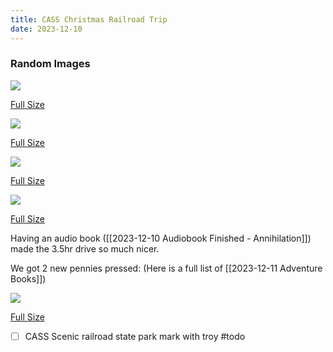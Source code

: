```yaml
---
title: CASS Christmas Railroad Trip
date: 2023-12-10
---
```

### Random Images

![](https://ik.imagekit.io/lkat/blog/tr:q-50,h-600/PXL_20231210_162233737_BeSrmeYln.jpg?updatedAt=1702305289646)

[Full Size](https://ik.imagekit.io/lkat/blog/PXL_20231210_162233737_BeSrmeYln.jpg?updatedAt=1702305289646)

![](https://ik.imagekit.io/lkat/blog/tr:q-40,h-400/CASS%20Train%201/393150603_1092381972071868_8454566805359460481_n_CzLhjmlxQ.jpg?updatedAt=1702306404420)

[Full Size](https://ik.imagekit.io/lkat/blog/CASS%20Train%201/393150603_1092381972071868_8454566805359460481_n_CzLhjmlxQ.jpg?updatedAt=1702306404420)

![](https://ik.imagekit.io/lkat/blog/tr:q-50,h-500/CASS%20Train%201/403411720_734676904769758_2896873518450190112_n_qEOb1sx_n.jpg?updatedAt=1702306404417)

[Full Size](https://ik.imagekit.io/lkat/blog/CASS%20Train%201/403411720_734676904769758_2896873518450190112_n_qEOb1sx_n.jpg?updatedAt=1702306404417)

![](https://ik.imagekit.io/lkat/blog/tr:q-50,h-500/CASS%20Train%201/386883128_713018824114684_4467084067477009428_n_XzL2KVYgI.jpg?updatedAt=1702306404432)

[Full Size](https://ik.imagekit.io/lkat/blog/CASS%20Train%201/386883128_713018824114684_4467084067477009428_n_XzL2KVYgI.jpg?updatedAt=1702306404432)

Having an audio book ([[2023-12-10 Audiobook Finished - Annihilation]]) made the 3.5hr drive so much nicer.

We got 2 new pennies pressed:
(Here is a full list of [[2023-12-11 Adventure Books]])

![](https://ik.imagekit.io/lkat/blog/tr:q-60,h-500/Adventure%20Books/PXL_20231211_140222353_M7op2At08H.jpg?updatedAt=1702305264351)

[Full Size](https://ik.imagekit.io/lkat/blog/Adventure%20Books/PXL_20231211_140222353_M7op2At08H.jpg?updatedAt=1702305264351)

- [ ] CASS Scenic railroad state park mark with troy #todo